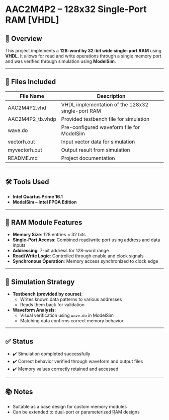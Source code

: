 # AAC2M4P2 – 128x32 Single-Port RAM [VHDL]

## 🧾 Overview

This project implements a **128-word by 32-bit wide single-port RAM** using **VHDL**. It allows for read and write operations through a single memory port and was verified through simulation using **ModelSim**.

---

## 📁 Files Included

| File Name          | Description                                              |
|--------------------|----------------------------------------------------------|
| AAC2M4P2.vhd        | VHDL implementation of the 128x32 single-port RAM        |
| AAC2M4P2_tb.vhdp     | Provided testbench file for simulation                   |
| wave.do            | Pre-configured waveform file for ModelSim                |
| vectorh.out        | Input vector data for simulation                         |
| myvectorh.out      | Output result from simulation                            |
| README.md          | Project documentation                                    |

---

## 🛠️ Tools Used

- **Intel Quartus Prime 16.1**
- **ModelSim – Intel FPGA Edition**

---

## 📌 RAM Module Features

- **Memory Size**: 128 entries × 32 bits
- **Single-Port Access**: Combined read/write port using address and data inputs
- **Addressing**: 7-bit address for 128-word range
- **Read/Write Logic**: Controlled through enable and clock signals
- **Synchronous Operation**: Memory access synchronized to clock edge

---

## 🧪 Simulation Strategy

- **Testbench (provided by course)**:
  - Writes known data patterns to various addresses
  - Reads them back for validation
- **Waveform Analysis**:
  - Visual verification using `wave.do` in ModelSim
  - Matching data confirms correct memory behavior

---

## ✅ Status

- ✔️ Simulation completed successfully
- ✔️ Correct behavior verified through waveform and output files
- ✔️ Memory values correctly retained and accessed

---

## 📚 Notes

- Suitable as a base design for custom memory modules
- Can be extended to dual-port or parameterized RAM designs
